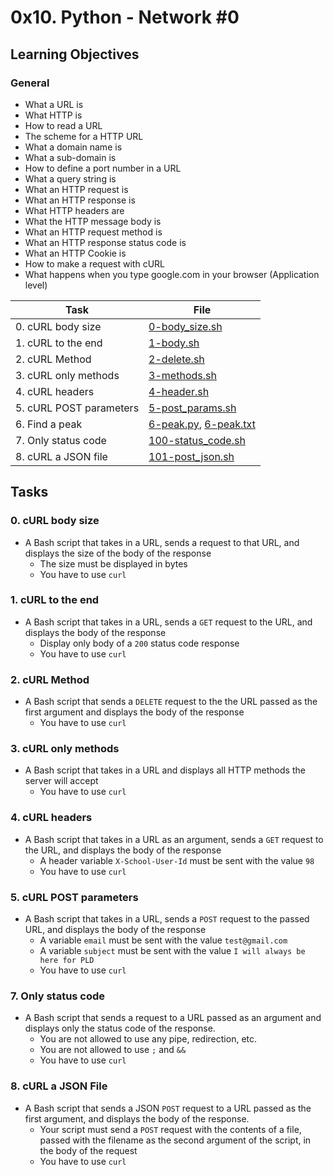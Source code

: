 # 0x10. Python - Network #0

## Learning Objectives

### General

* What a URL is
* What HTTP is
* How to read a URL
* The scheme for a HTTP URL
* What a domain name is
* What a sub-domain is
* How to define a port number in a URL
* What a query string is
* What an HTTP request is
* What an HTTP response is
* What HTTP headers are
* What the HTTP message body is
* What an HTTP request method is
* What an HTTP response status code is
* What an HTTP Cookie is
* How to make a request with cURL
* What happens when you type google.com in your browser (Application level)

| Task | File |
| ---- | ---- |
| 0. cURL body size | [0-body_size.sh](./0-body_size.sh) |
| 1. cURL to the end | [1-body.sh](./1-body.sh) |
| 2. cURL Method | [2-delete.sh](./2-delete.sh) |
| 3. cURL only methods | [3-methods.sh](./3-methods.sh) |
| 4. cURL headers | [4-header.sh](./4-header.sh) |
| 5. cURL POST parameters | [5-post_params.sh](./5-post_params.sh) |
| 6. Find a peak | [6-peak.py](./6-peak.py), [6-peak.txt](./6-peak.txt) |
| 7. Only status code | [100-status_code.sh](./100-status_code.sh) |
| 8. cURL a JSON file | [101-post_json.sh](./101-post_json.sh) |

## Tasks
### 0. cURL body size
* A Bash script that takes in a URL, sends a request to that URL, and displays the size of the body of the response
    * The size must be displayed in bytes
    * You have to use `curl`
### 1. cURL to the end
* A Bash script that takes in a URL, sends a `GET` request to the URL, and displays the body of the response
    * Display only body of a `200` status code response
    * You have to use `curl`
### 2. cURL Method
* A Bash script that sends a `DELETE` request to the the URL passed as the first argument and displays the body of the response
    * You have to use `curl`
### 3. cURL only methods
* A Bash script that takes in a URL and displays all HTTP methods the server will accept
    * You have to use `curl`
### 4. cURL headers
* A Bash script that takes in a URL as an argument, sends a `GET` request to the URL, and displays the body of the response
    * A header variable `X-School-User-Id` must be sent with the value `98`
    * You have to use `curl`
### 5. cURL POST parameters
* A Bash script that takes in a URL, sends a `POST` request to the passed URL, and displays the body of the response
    * A variable `email` must be sent with the value `test@gmail.com`
    * A variable `subject` must be sent with the value `I will always be here for PLD`
    * You have to use `curl`
### 7. Only status code
* A Bash script that sends a request to a URL passed as an argument and displays only the status code of the response.
    * You are not allowed to use any pipe, redirection, etc.
    * You are not allowed to use `;` and `&&`
    * You have to use `curl`
### 8. cURL a JSON File
* A Bash script that sends a JSON `POST` request to a URL passed as the first argument, and displays the body of the response.
    * Your script must send a `POST` request with the contents of a file, passed with the filename as the second argument of the script, in the body of the request
    * You have to use `curl`
